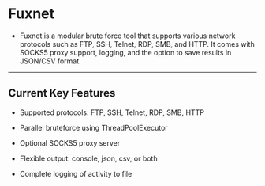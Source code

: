 # Fuxnet
- Fuxnet is a modular brute force tool that supports various network protocols such as FTP, SSH, Telnet, RDP, SMB, and HTTP. It comes with SOCKS5 proxy support, logging, and the option to save results in JSON/CSV format.
---
## Current Key Features 
- Supported protocols: FTP, SSH, Telnet, RDP, SMB, HTTP

- Parallel bruteforce using ThreadPoolExecutor

- Optional SOCKS5 proxy server

- Flexible output: console, json, csv, or both

- Complete logging of activity to file
